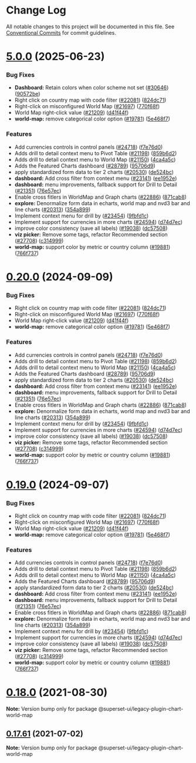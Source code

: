 # Change Log

All notable changes to this project will be documented in this file.
See [Conventional Commits](https://conventionalcommits.org) for commit guidelines.

# [5.0.0](https://github.com/apache/superset/compare/v2021.41.0...v5.0.0) (2025-06-23)

### Bug Fixes

- **Dashboard:** Retain colors when color scheme not set ([#30646](https://github.com/apache/superset/issues/30646)) ([90572be](https://github.com/apache/superset/commit/90572be95adf3f2a92e53d0af53027d1d0ad0530))
- Right click on country map with code filter ([#22081](https://github.com/apache/superset/issues/22081)) ([824dc71](https://github.com/apache/superset/commit/824dc7188b953270ca754f96ca615e96c61dbea4))
- Right-click on misconfigured World Map ([#21697](https://github.com/apache/superset/issues/21697)) ([770f68f](https://github.com/apache/superset/commit/770f68f5b187b573f50f53a80d9cfffb24f0c583))
- World Map right-click value ([#21209](https://github.com/apache/superset/issues/21209)) ([d41f44f](https://github.com/apache/superset/commit/d41f44fcdf387072bc5d7700a5e8871c6594baef))
- **world-map:** remove categorical color option ([#19781](https://github.com/apache/superset/issues/19781)) ([5e468f7](https://github.com/apache/superset/commit/5e468f7a4cccc496ccafa52f9aba5b7688145fe4))

### Features

- Add currencies controls in control panels ([#24718](https://github.com/apache/superset/issues/24718)) ([f7e76d0](https://github.com/apache/superset/commit/f7e76d02b7cbe4940946673590bb979984ace9f5))
- Adds drill to detail context menu to Pivot Table ([#21198](https://github.com/apache/superset/issues/21198)) ([859b6d2](https://github.com/apache/superset/commit/859b6d2d20a58f2079c43bb66645fd3b604e077e))
- Adds drill to detail context menu to World Map ([#21150](https://github.com/apache/superset/issues/21150)) ([4ca4a5c](https://github.com/apache/superset/commit/4ca4a5c7cb185ac7d318ef5349fbb23cd7ce1fd1))
- Adds the Featured Charts dashboard ([#28789](https://github.com/apache/superset/issues/28789)) ([95706d9](https://github.com/apache/superset/commit/95706d9be2b5414ed496ad762ba1996041429e01))
- apply standardized form data to tier 2 charts ([#20530](https://github.com/apache/superset/issues/20530)) ([de524bc](https://github.com/apache/superset/commit/de524bc59f011fd361dcdb7d35c2cb51f7eba442))
- **dashboard:** Add cross filter from context menu ([#23141](https://github.com/apache/superset/issues/23141)) ([ee1952e](https://github.com/apache/superset/commit/ee1952e488f2cd0913fe6f35ffe551d18ee3d143))
- **dashboard:** menu improvements, fallback support for Drill to Detail ([#21351](https://github.com/apache/superset/issues/21351)) ([76e57ec](https://github.com/apache/superset/commit/76e57ec651bbfaf4f76031eeeca66f6a1fa81bc2))
- Enable cross fitlers in WorldMap and Graph charts ([#22886](https://github.com/apache/superset/issues/22886)) ([871cab8](https://github.com/apache/superset/commit/871cab8cbe20971efd9b81f647ed537ad4fbe12b))
- **explore:** Denormalize form data in echarts, world map and nvd3 bar and line charts ([#20313](https://github.com/apache/superset/issues/20313)) ([354a899](https://github.com/apache/superset/commit/354a89950c4d001da3e107f60788cea873bd6bf6))
- Implement context menu for drill by ([#23454](https://github.com/apache/superset/issues/23454)) ([9fbfd1c](https://github.com/apache/superset/commit/9fbfd1c1d883f983ef96b8812297721e2a1a9695))
- Implement support for currencies in more charts ([#24594](https://github.com/apache/superset/issues/24594)) ([d74d7ec](https://github.com/apache/superset/commit/d74d7eca23a3c94bc48af082c115d34c103e815d))
- improve color consistency (save all labels) ([#19038](https://github.com/apache/superset/issues/19038)) ([dc57508](https://github.com/apache/superset/commit/dc575080d7e43d40b1734bb8f44fdc291cb95b11))
- **viz picker:** Remove some tags, refactor Recommended section ([#27708](https://github.com/apache/superset/issues/27708)) ([c314999](https://github.com/apache/superset/commit/c3149994ac0d4392e0462421b62cd0c034142082))
- **world-map:** support color by metric or country column ([#19881](https://github.com/apache/superset/issues/19881)) ([766f737](https://github.com/apache/superset/commit/766f737728c273d39a35dfa281e874a0efeabec3))

# [0.20.0](https://github.com/apache/superset/compare/v2021.41.0...v0.20.0) (2024-09-09)

### Bug Fixes

- Right click on country map with code filter ([#22081](https://github.com/apache/superset/issues/22081)) ([824dc71](https://github.com/apache/superset/commit/824dc7188b953270ca754f96ca615e96c61dbea4))
- Right-click on misconfigured World Map ([#21697](https://github.com/apache/superset/issues/21697)) ([770f68f](https://github.com/apache/superset/commit/770f68f5b187b573f50f53a80d9cfffb24f0c583))
- World Map right-click value ([#21209](https://github.com/apache/superset/issues/21209)) ([d41f44f](https://github.com/apache/superset/commit/d41f44fcdf387072bc5d7700a5e8871c6594baef))
- **world-map:** remove categorical color option ([#19781](https://github.com/apache/superset/issues/19781)) ([5e468f7](https://github.com/apache/superset/commit/5e468f7a4cccc496ccafa52f9aba5b7688145fe4))

### Features

- Add currencies controls in control panels ([#24718](https://github.com/apache/superset/issues/24718)) ([f7e76d0](https://github.com/apache/superset/commit/f7e76d02b7cbe4940946673590bb979984ace9f5))
- Adds drill to detail context menu to Pivot Table ([#21198](https://github.com/apache/superset/issues/21198)) ([859b6d2](https://github.com/apache/superset/commit/859b6d2d20a58f2079c43bb66645fd3b604e077e))
- Adds drill to detail context menu to World Map ([#21150](https://github.com/apache/superset/issues/21150)) ([4ca4a5c](https://github.com/apache/superset/commit/4ca4a5c7cb185ac7d318ef5349fbb23cd7ce1fd1))
- Adds the Featured Charts dashboard ([#28789](https://github.com/apache/superset/issues/28789)) ([95706d9](https://github.com/apache/superset/commit/95706d9be2b5414ed496ad762ba1996041429e01))
- apply standardized form data to tier 2 charts ([#20530](https://github.com/apache/superset/issues/20530)) ([de524bc](https://github.com/apache/superset/commit/de524bc59f011fd361dcdb7d35c2cb51f7eba442))
- **dashboard:** Add cross filter from context menu ([#23141](https://github.com/apache/superset/issues/23141)) ([ee1952e](https://github.com/apache/superset/commit/ee1952e488f2cd0913fe6f35ffe551d18ee3d143))
- **dashboard:** menu improvements, fallback support for Drill to Detail ([#21351](https://github.com/apache/superset/issues/21351)) ([76e57ec](https://github.com/apache/superset/commit/76e57ec651bbfaf4f76031eeeca66f6a1fa81bc2))
- Enable cross fitlers in WorldMap and Graph charts ([#22886](https://github.com/apache/superset/issues/22886)) ([871cab8](https://github.com/apache/superset/commit/871cab8cbe20971efd9b81f647ed537ad4fbe12b))
- **explore:** Denormalize form data in echarts, world map and nvd3 bar and line charts ([#20313](https://github.com/apache/superset/issues/20313)) ([354a899](https://github.com/apache/superset/commit/354a89950c4d001da3e107f60788cea873bd6bf6))
- Implement context menu for drill by ([#23454](https://github.com/apache/superset/issues/23454)) ([9fbfd1c](https://github.com/apache/superset/commit/9fbfd1c1d883f983ef96b8812297721e2a1a9695))
- Implement support for currencies in more charts ([#24594](https://github.com/apache/superset/issues/24594)) ([d74d7ec](https://github.com/apache/superset/commit/d74d7eca23a3c94bc48af082c115d34c103e815d))
- improve color consistency (save all labels) ([#19038](https://github.com/apache/superset/issues/19038)) ([dc57508](https://github.com/apache/superset/commit/dc575080d7e43d40b1734bb8f44fdc291cb95b11))
- **viz picker:** Remove some tags, refactor Recommended section ([#27708](https://github.com/apache/superset/issues/27708)) ([c314999](https://github.com/apache/superset/commit/c3149994ac0d4392e0462421b62cd0c034142082))
- **world-map:** support color by metric or country column ([#19881](https://github.com/apache/superset/issues/19881)) ([766f737](https://github.com/apache/superset/commit/766f737728c273d39a35dfa281e874a0efeabec3))

# [0.19.0](https://github.com/apache/superset/compare/v2021.41.0...v0.19.0) (2024-09-07)

### Bug Fixes

- Right click on country map with code filter ([#22081](https://github.com/apache/superset/issues/22081)) ([824dc71](https://github.com/apache/superset/commit/824dc7188b953270ca754f96ca615e96c61dbea4))
- Right-click on misconfigured World Map ([#21697](https://github.com/apache/superset/issues/21697)) ([770f68f](https://github.com/apache/superset/commit/770f68f5b187b573f50f53a80d9cfffb24f0c583))
- World Map right-click value ([#21209](https://github.com/apache/superset/issues/21209)) ([d41f44f](https://github.com/apache/superset/commit/d41f44fcdf387072bc5d7700a5e8871c6594baef))
- **world-map:** remove categorical color option ([#19781](https://github.com/apache/superset/issues/19781)) ([5e468f7](https://github.com/apache/superset/commit/5e468f7a4cccc496ccafa52f9aba5b7688145fe4))

### Features

- Add currencies controls in control panels ([#24718](https://github.com/apache/superset/issues/24718)) ([f7e76d0](https://github.com/apache/superset/commit/f7e76d02b7cbe4940946673590bb979984ace9f5))
- Adds drill to detail context menu to Pivot Table ([#21198](https://github.com/apache/superset/issues/21198)) ([859b6d2](https://github.com/apache/superset/commit/859b6d2d20a58f2079c43bb66645fd3b604e077e))
- Adds drill to detail context menu to World Map ([#21150](https://github.com/apache/superset/issues/21150)) ([4ca4a5c](https://github.com/apache/superset/commit/4ca4a5c7cb185ac7d318ef5349fbb23cd7ce1fd1))
- Adds the Featured Charts dashboard ([#28789](https://github.com/apache/superset/issues/28789)) ([95706d9](https://github.com/apache/superset/commit/95706d9be2b5414ed496ad762ba1996041429e01))
- apply standardized form data to tier 2 charts ([#20530](https://github.com/apache/superset/issues/20530)) ([de524bc](https://github.com/apache/superset/commit/de524bc59f011fd361dcdb7d35c2cb51f7eba442))
- **dashboard:** Add cross filter from context menu ([#23141](https://github.com/apache/superset/issues/23141)) ([ee1952e](https://github.com/apache/superset/commit/ee1952e488f2cd0913fe6f35ffe551d18ee3d143))
- **dashboard:** menu improvements, fallback support for Drill to Detail ([#21351](https://github.com/apache/superset/issues/21351)) ([76e57ec](https://github.com/apache/superset/commit/76e57ec651bbfaf4f76031eeeca66f6a1fa81bc2))
- Enable cross fitlers in WorldMap and Graph charts ([#22886](https://github.com/apache/superset/issues/22886)) ([871cab8](https://github.com/apache/superset/commit/871cab8cbe20971efd9b81f647ed537ad4fbe12b))
- **explore:** Denormalize form data in echarts, world map and nvd3 bar and line charts ([#20313](https://github.com/apache/superset/issues/20313)) ([354a899](https://github.com/apache/superset/commit/354a89950c4d001da3e107f60788cea873bd6bf6))
- Implement context menu for drill by ([#23454](https://github.com/apache/superset/issues/23454)) ([9fbfd1c](https://github.com/apache/superset/commit/9fbfd1c1d883f983ef96b8812297721e2a1a9695))
- Implement support for currencies in more charts ([#24594](https://github.com/apache/superset/issues/24594)) ([d74d7ec](https://github.com/apache/superset/commit/d74d7eca23a3c94bc48af082c115d34c103e815d))
- improve color consistency (save all labels) ([#19038](https://github.com/apache/superset/issues/19038)) ([dc57508](https://github.com/apache/superset/commit/dc575080d7e43d40b1734bb8f44fdc291cb95b11))
- **viz picker:** Remove some tags, refactor Recommended section ([#27708](https://github.com/apache/superset/issues/27708)) ([c314999](https://github.com/apache/superset/commit/c3149994ac0d4392e0462421b62cd0c034142082))
- **world-map:** support color by metric or country column ([#19881](https://github.com/apache/superset/issues/19881)) ([766f737](https://github.com/apache/superset/commit/766f737728c273d39a35dfa281e874a0efeabec3))

# [0.18.0](https://github.com/apache-superset/superset-ui/compare/v0.17.87...v0.18.0) (2021-08-30)

**Note:** Version bump only for package @superset-ui/legacy-plugin-chart-world-map

## [0.17.61](https://github.com/apache-superset/superset-ui/compare/v0.17.60...v0.17.61) (2021-07-02)

**Note:** Version bump only for package @superset-ui/legacy-plugin-chart-world-map
